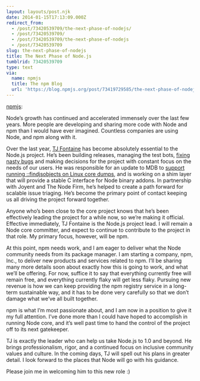 ```yaml
---
layout: layouts/post.njk
date: 2014-01-15T17:13:09.000Z
redirect_from:
  - /post/73420539709/the-next-phase-of-nodejs/
  - /post/73420539709/
  - /post/73420539709/the-next-phase-of-nodejs
  - /post/73420539709
slug: the-next-phase-of-nodejs
title: The Next Phase of Node.js
tumblrid: 73420539709
type: text
via:
  name: npmjs
  title: The npm Blog
  url: 'https://blog.npmjs.org/post/73419729585/the-next-phase-of-nodejs'
---
```

<p><a href="http://blog.npmjs.org/post/73419729585/the-next-phase-of-node-js" class="tumblr_blog">npmjs</a>:</p>

<p>Node’s growth has continued and accelerated immensely over the last few years.  More people are developing and sharing more code with Node and npm than I would have ever imagined.  Countless companies are using Node, and npm along with it.</p>

<p>Over the last year, <a href="https://github.com/tjfontaine">TJ Fontaine</a> has become absolutely essential to the Node.js project.  He’s been building releases, managing the test bots, <a href="http://www.joyent.com/blog/walmart-node-js-memory-leak">fixing nasty bugs</a> and making decisions for the project with constant focus on the needs of our users.  He was responsible for an update to MDB to <a href="http://www.slideshare.net/bcantrill/node-summit2013">support running ::findjsobjects on Linux core dumps</a>, and is working on a shim layer that will provide a stable C interface for Node binary addons.  In partnership with Joyent and The Node Firm, he’s helped to create a path forward for scalable issue triaging.  He’s become the primary point of contact keeping us all driving the project forward together.</p>

<p>Anyone who’s been close to the core project knows that he’s been effectively leading the project for a while now, so we’re making it official.  Effective immediately, TJ Fontaine is the Node.js project lead.  I will remain a Node core committer, and expect to continue to contribute to the project in that role.  My primary focus, however, will be npm.</p>

<p>At this point, npm needs work, and I am eager to deliver what the Node community needs from its package manager.  I am starting a company, npm, Inc., to deliver new products and services related to npm.  I’ll be sharing many more details soon about exactly how this is going to work, and what we’ll be offering.  For now, suffice it to say that everything currently free will remain free, and everything currently flaky will get less flaky.  Pursuing new revenue is how we can keep providing the npm registry service in a long-term sustainable way, and it has to be done very carefully so that we don’t damage what we’ve all built together.</p>

<p>npm is what I’m most passionate about, and I am now in a position to give it my full attention.  I’ve done more than I could have hoped to accomplish in running Node core, and it’s well past time to hand the control of the project off to its next gatekeeper.</p>

<p>TJ is exactly the leader who can help us take Node.js to 1.0 and beyond.  He brings professionalism, rigor, and a continued focus on inclusive community values and culture.  In the coming days, TJ will spell out his plans in greater detail.  I look forward to the places that Node will go with his guidance.</p>

<p>Please join me in welcoming him to this new role :)</p>
